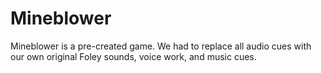 # Mineblower
Mineblower is a pre-created game. We had to replace all audio cues with our own original Foley sounds, voice work, and music cues.
